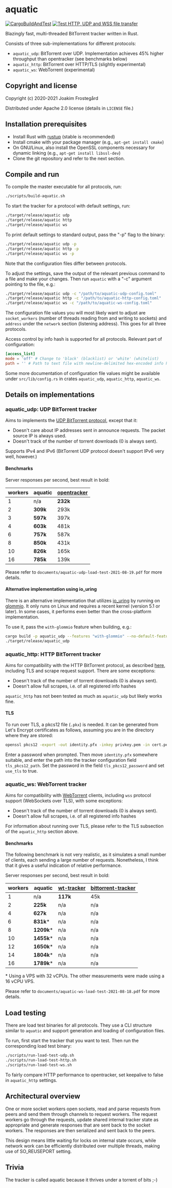 # aquatic

[![CargoBuildAndTest](https://github.com/greatest-ape/aquatic/actions/workflows/cargo-build-and-test.yml/badge.svg)](https://github.com/greatest-ape/aquatic/actions/workflows/cargo-build-and-test.yml) [![Test HTTP, UDP and WSS file transfer](https://github.com/greatest-ape/aquatic/actions/workflows/test-transfer.yml/badge.svg)](https://github.com/greatest-ape/aquatic/actions/workflows/test-transfer.yml)

Blazingly fast, multi-threaded BitTorrent tracker written in Rust.

Consists of three sub-implementations for different protocols:
  * `aquatic_udp`: BitTorrent over UDP. Implementation achieves 45% higher throughput
    than opentracker (see benchmarks below)
  * `aquatic_http`: BitTorrent over HTTP/TLS (slightly experimental)
  * `aquatic_ws`: WebTorrent (experimental)

## Copyright and license

Copyright (c) 2020-2021 Joakim Frostegård

Distributed under Apache 2.0 license (details in `LICENSE` file.)

## Installation prerequisites

- Install Rust with [rustup](https://rustup.rs/) (stable is recommended)
- Install cmake with your package manager (e.g., `apt-get install cmake`)
- On GNU/Linux, also install the OpenSSL components necessary for dynamic
  linking (e.g., `apt-get install libssl-dev`)
- Clone the git repository and refer to the next section.

## Compile and run

To compile the master executable for all protocols, run:

```sh
./scripts/build-aquatic.sh
```

To start the tracker for a protocol with default settings, run:

```sh
./target/release/aquatic udp
./target/release/aquatic http
./target/release/aquatic ws
```

To print default settings to standard output, pass the "-p" flag to the binary:

```sh
./target/release/aquatic udp -p
./target/release/aquatic http -p
./target/release/aquatic ws -p
```

Note that the configuration files differ between protocols.

To adjust the settings, save the output of the relevant previous command to a
file and make your changes. Then run `aquatic` with a "-c" argument pointing to
the file, e.g.:

```sh
./target/release/aquatic udp -c "/path/to/aquatic-udp-config.toml"
./target/release/aquatic http -c "/path/to/aquatic-http-config.toml"
./target/release/aquatic ws -c "/path/to/aquatic-ws-config.toml"
```

The configuration file values you will most likely want to adjust are
`socket_workers` (number of threads reading from and writing to sockets) and
`address` under the `network` section (listening address). This goes for all
three protocols.

Access control by info hash is supported for all protocols. Relevant part of configuration:

```toml
[access_list]
mode = 'off' # Change to 'black' (blacklist) or 'white' (whitelist)
path = '' # Path to text file with newline-delimited hex-encoded info hashes
```

Some more documentation of configuration file values might be available under
`src/lib/config.rs` in crates `aquatic_udp`, `aquatic_http`, `aquatic_ws`.

## Details on implementations

### aquatic_udp: UDP BitTorrent tracker

Aims to implements the
[UDP BitTorrent protocol](https://libtorrent.org/udp_tracker_protocol.html),
except that it:

  * Doesn't care about IP addresses sent in announce requests. The packet
    source IP is always used.
  * Doesn't track of the number of torrent downloads (0 is always sent). 

Supports IPv4 and IPv6 (BitTorrent UDP protocol doesn't support IPv6 very well,
however.)

#### Benchmarks

[opentracker]: http://erdgeist.org/arts/software/opentracker/

Server responses per second, best result in bold:

| workers | aquatic   | [opentracker] |
|---------|-----------|---------------|
| 1       | n/a       | __232k__      |
| 2       | __309k__  | 293k          |
| 3       | __597k__  | 397k          |
| 4       | __603k__  | 481k          |
| 6       | __757k__  | 587k          |
| 8       | __850k__  | 431k          |
| 10      | __826k__  | 165k          |
| 16      | __785k__  | 139k          |

Please refer to `documents/aquatic-udp-load-test-2021-08-19.pdf` for more details.

#### Alternative implementation using io_uring

[io_uring]: https://en.wikipedia.org/wiki/Io_uring
[glommio]: https://github.com/DataDog/glommio

There is an alternative implementation that utilizes [io_uring] by running on
[glommio]. It only runs on Linux and requires a recent kernel (version 5.1 or later).
In some cases, it performs even better than the cross-platform implementation.

To use it, pass the `with-glommio` feature when building, e.g.:

```sh
cargo build -p aquatic_udp --features "with-glommio" --no-default-features
./target/release/aquatic_udp
```

### aquatic_http: HTTP BitTorrent tracker

Aims for compatibility with the HTTP BitTorrent protocol, as described
[here](https://wiki.theory.org/index.php/BitTorrentSpecification#Tracker_HTTP.2FHTTPS_Protocol),
including TLS and scrape request support. There are some exceptions:

  * Doesn't track of the number of torrent downloads (0 is always sent). 
  * Doesn't allow full scrapes, i.e. of all registered info hashes

`aquatic_http` has not been tested as much as `aquatic_udp` but likely works
fine.

#### TLS

To run over TLS, a pkcs12 file (`.pkx`) is needed. It can be generated from
Let's Encrypt certificates as follows, assuming you are in the directory where
they are stored:

```sh
openssl pkcs12 -export -out identity.pfx -inkey privkey.pem -in cert.pem -certfile fullchain.pem
```

Enter a password when prompted. Then move `identity.pfx` somewhere suitable,
and enter the path into the tracker configuration field `tls_pkcs12_path`. Set
the password in the field `tls_pkcs12_password` and set `use_tls` to true.

### aquatic_ws: WebTorrent tracker

Aims for compatibility with [WebTorrent](https://github.com/webtorrent)
clients, including `wss` protocol support (WebSockets over TLS), with some
exceptions:

  * Doesn't track of the number of torrent downloads (0 is always sent). 
  * Doesn't allow full scrapes, i.e. of all registered info hashes

For information about running over TLS, please refer to the TLS subsection
of the `aquatic_http` section above.

#### Benchmarks

[wt-tracker]: https://github.com/Novage/wt-tracker
[bittorrent-tracker]: https://github.com/webtorrent/bittorrent-tracker

The following benchmark is not very realistic, as it simulates a small number of clients, each sending a large number of requests. Nonetheless, I think that it gives a useful indication of relative performance.

Server responses per second, best result in bold:

| workers | aquatic    | [wt-tracker] | [bittorrent-tracker] |
|---------|------------|--------------|----------------------|
| 1       | n/a        | __117k__     | 45k                  |
| 2       | __225k__   | n/a          | n/a                  |
| 4       | __627k__   | n/a          | n/a                  |
| 6       | __831k__*  | n/a          | n/a                  |
| 8       | __1209k__* | n/a          | n/a                  |
| 10      | __1455k__* | n/a          | n/a                  |
| 12      | __1650k__* | n/a          | n/a                  |
| 14      | __1804k__* | n/a          | n/a                  |
| 16      | __1789k__* | n/a          | n/a                  |

\* Using a VPS with 32 vCPUs. The other measurements were made using a 16 vCPU VPS.

Please refer to `documents/aquatic-ws-load-test-2021-08-18.pdf` for more details.

## Load testing

There are load test binaries for all protocols. They use a CLI structure
similar to `aquatic` and support generation and loading of configuration files.

To run, first start the tracker that you want to test. Then run the
corresponding load test binary:

```sh
./scripts/run-load-test-udp.sh
./scripts/run-load-test-http.sh
./scripts/run-load-test-ws.sh
```

To fairly compare HTTP performance to opentracker, set keepalive to false in
`aquatic_http` settings.

## Architectural overview

One or more socket workers open sockets, read and parse requests from peers and
send them through channels to request workers. The request workers go through
the requests, update shared internal tracker state as appropriate and generate
responses that are sent back to the socket workers. The responses are then
serialized and sent back to the peers.

This design means little waiting for locks on internal state occurs,
while network work can be efficiently distributed over multiple threads,
making use of SO_REUSEPORT setting.

## Trivia

The tracker is called aquatic because it thrives under a torrent of bits ;-)

